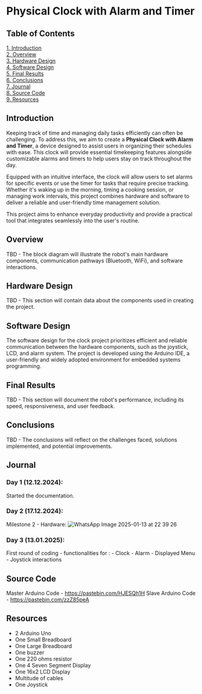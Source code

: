 # Physical Clock with Alarm and Timer
## Table of Contents
[1. Introduction](#introduction)\
[2. Overview](#overview)\
[3. Hardware Design](#hardware-design)\
[4. Software Design](#software-design)\
[5. Final Results](#final-results)\
[6. Conclusions](#conclusions)\
[7. Journal](#journal)\
[8. Source Code](#source-code)\
[9. Resources](#resources)
 
## Introduction

Keeping track of time and managing daily tasks efficiently can often be challenging. To address this, we aim to create a **Physical Clock with Alarm and Timer**, a device designed to assist users in organizing their schedules with ease. This clock will provide essential timekeeping features alongside customizable alarms and timers to help users stay on track throughout the day.

Equipped with an intuitive interface, the clock will allow users to set alarms for specific events or use the timer for tasks that require precise tracking. Whether it's waking up in the morning, timing a cooking session, or managing work intervals, this project combines hardware and software to deliver a reliable and user-friendly time management solution.

This project aims to enhance everyday productivity and provide a practical tool that integrates seamlessly into the user's routine.
 
## Overview
TBD - The block diagram will illustrate the robot's main hardware components, communication pathways (Bluetooth, WiFi), and software interactions.
 
## Hardware Design
TBD - This section will contain data about the components used in creating the project.
 
## Software Design
The software design for the clock project prioritizes efficient and reliable communication between the hardware components, such as the joystick, LCD, and alarm system. The project is developed using the Arduino IDE, a user-friendly and widely adopted environment for embedded systems programming.
 
## Final Results
TBD - This section will document the robot's performance, including its speed, responsiveness, and user feedback.
 
## Conclusions
TBD - The conclusions will reflect on the challenges faced, solutions implemented, and potential improvements.
 
## Journal
### Day 1 (12.12.2024):
Started the documentation.
### Day 2 (17.12.2024):
Milestone 2 - Hardware:
![WhatsApp Image 2025-01-13 at 22 39 26](https://github.com/user-attachments/assets/eea15266-209a-44bb-b5bb-41b3439dd1d5)
### Day 3 (13.01.2025):
First round of coding - functionalities for :
                           - Clock
                           - Alarm
                           - Displayed Menu
                           - Joystick interactions
## Source Code
Master Arduino Code - https://pastebin.com/HJESQh1H
Slave Arduino Code - https://pastebin.com/zzZ85peA
## Resources
- 2 Arduino Uno
- One Small Breadboard
- One Large Breadboard
- One buzzer
- One 220 ohms resistor
- One 4 Seven Segment Display
- One 16x2 LCD Display
- Multitude of cables
- One Joystick
